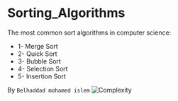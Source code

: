 # Sorting_Algorithms
The most common sort algorithms in computer science:
* 1- Merge Sort
* 2- Quick Sort
* 3- Bubble Sort
* 4- Selection Sort
* 5- Insertion Sort

By `Belhaddad mohamed islem`
![Complexity](https://github.com/belhaddadmohamed/Sorting_Algorithms/assets/115036033/8a307f56-453f-42ab-b649-97a6c34445af)

